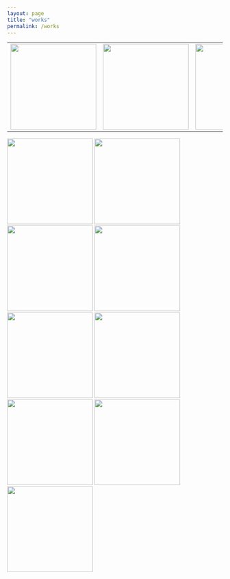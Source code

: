```yaml
---
layout: page
title: "works"
permalink: /works
---
```

<table style="border: 0;">
  <tr>
    <td style="background-color: transparent;"><a href="/shifting"></a><img src="https://github.com/kbys88/kbys88.github.io/assets/142012962/1712d49f-1cce-47d9-b1bf-ab21e4d705d5" width="200px" height="200px"></td>
    <td style="background-color: transparent;"><img src="https://github.com/kbys88/kbys88.github.io/assets/142012962/cae87bea-f470-418c-97e2-17018d939009" width="200px" height="200px"></td>
    <td style="background-color: transparent;"><a href="/etre"></a><img src="https://github.com/kbys88/kbys88.github.io/assets/142012962/ddbb0642-a47f-4ad4-8b8d-244501c15aba" width="200px" height="200px"></td>
  </tr>
</table>
  <tr>
    <td style="background-color: transparent;"><img src="https://github.com/kbys88/kbys88.github.io/assets/142012962/d7162394-e63d-424e-950c-73a8cf10be2f" width="200px" height="200px"></td>
    <td style="background-color: transparent;"><img src="https://github.com/kbys88/kbys88.github.io/assets/142012962/1730e04f-c3ee-4ede-af57-9dc57977eaaf" width="200px" height="200px"></td>
    <td style="background-color: transparent;"><img src="https://github.com/kbys88/kbys88.github.io/assets/142012962/f8694c89-d4f3-4eac-a832-20d98e6f949f" width="200px" height="200px"></td>
  </tr>
  <tr>
    <td style="background-color: transparent;"><img src="https://github.com/kbys88/kbys88.github.io/assets/142012962/d311dd8b-abc5-45b6-9822-a9188b77865f" width="200px" height="200px"></td>
    <td style="background-color: transparent;"><img src="https://github.com/kbys88/kbys88.github.io/assets/142012962/fcaf3d1c-703b-4a93-8262-aed2481c09b1" width="200px" height="200px"></td>
    <td style="background-color: transparent;"><img src="https://github.com/kbys88/kbys88.github.io/assets/142012962/0f6f36ca-38f9-48d5-b43a-a47b5d89f1a8" width="200px" height="200px"></td>
  </tr>
  <tr>
    <td style="background-color: transparent;"><img src="https://github.com/kbys88/kbys88.github.io/assets/142012962/b50e01cb-ea6d-406a-8e21-df57fd2bdb38" width="200px" height="200px"></td>
    <td style="background-color: transparent;"><img src="https://github.com/kbys88/kbys88.github.io/assets/142012962/e4834db3-b2be-4e9c-b1f0-8458be217a95" width="200px" height="200px"></td>
    <td style="background-color: transparent;"><img src="https://github.com/kbys88/kbys88.github.io/assets/142012962/69330b52-8fc4-49ac-a93b-d28322acf67a" width="200px" height="200px"></td>
  </tr>
</table>

